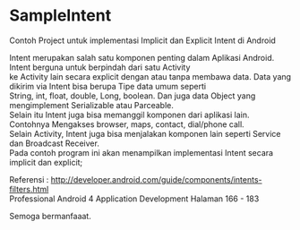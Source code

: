 # SampleIntent
Contoh Project untuk implementasi Implicit dan Explicit Intent di Android


Intent merupakan salah satu komponen penting dalam Aplikasi Android. Intent berguna untuk berpindah dari satu Activity<br>
ke Activity lain secara explicit dengan atau tanpa membawa data. Data yang dikirim via Intent bisa berupa Tipe data umum seperti<br>
String, int, float, double, Long, boolean. Dan juga data Object yang mengimplement Serializable atau Parceable.<br> 
Selain itu Intent juga bisa memanggil komponen dari aplikasi lain. Contohnya Mengakses browser, maps, contact, dial/phone call. 
<br>
Selain Activity, Intent juga bisa menjalakan komponen lain seperti Service dan Broadcast Receiver. 
<br>
Pada contoh program ini akan menampilkan implementasi Intent secara implicit dan explicit;
<br>

Referensi : http://developer.android.com/guide/components/intents-filters.html<br>
Professional Android 4 Application Development Halaman 166 - 183

Semoga bermanfaaat. 
